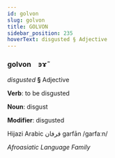 ```yaml
---
id: golvon
slug: golvon
title: GOLVON
sidebar_position: 235
hoverText: disgusted § Adjective
---
```


### golvon&emsp;<span kind="abugida">ꜿɤ̃</span>

*disgusted* **§** Adjective

**Verb**: to be disgusted

**Noun**: disgust

**Modifier**: disgusted

Hijazi Arabic قرفان garfān /ɡarfaːn/

*Afroasiatic Language Family*